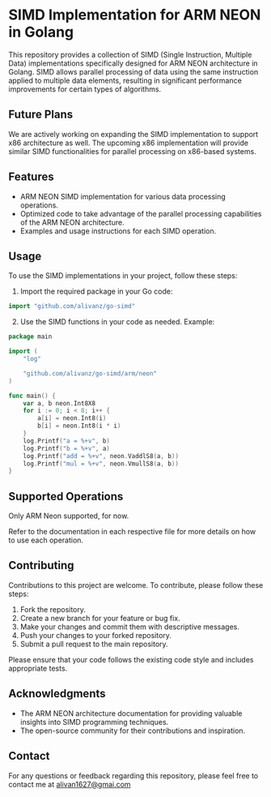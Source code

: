 # SIMD Implementation for ARM NEON in Golang

This repository provides a collection of SIMD (Single Instruction, Multiple Data) implementations specifically designed for ARM NEON architecture in Golang. SIMD allows parallel processing of data using the same instruction applied to multiple data elements, resulting in significant performance improvements for certain types of algorithms.

## Future Plans

We are actively working on expanding the SIMD implementation to support x86 architecture as well. The upcoming x86 implementation will provide similar SIMD functionalities for parallel processing on x86-based systems.

## Features

- ARM NEON SIMD implementation for various data processing operations.
- Optimized code to take advantage of the parallel processing capabilities of the ARM NEON architecture.
- Examples and usage instructions for each SIMD operation.

## Usage

To use the SIMD implementations in your project, follow these steps:

1. Import the required package in your Go code:

```go
import "github.com/alivanz/go-simd"
```

2. Use the SIMD functions in your code as needed. Example:

```go
package main

import (
	"log"

	"github.com/alivanz/go-simd/arm/neon"
)

func main() {
	var a, b neon.Int8X8
	for i := 0; i < 8; i++ {
		a[i] = neon.Int8(i)
		b[i] = neon.Int8(i * i)
	}
	log.Printf("a = %+v", b)
	log.Printf("b = %+v", a)
	log.Printf("add = %+v", neon.VaddlS8(a, b))
	log.Printf("mul = %+v", neon.VmullS8(a, b))
}

```

## Supported Operations

Only ARM Neon supported, for now.

Refer to the documentation in each respective file for more details on how to use each operation.

## Contributing

Contributions to this project are welcome. To contribute, please follow these steps:

1. Fork the repository.
2. Create a new branch for your feature or bug fix.
3. Make your changes and commit them with descriptive messages.
4. Push your changes to your forked repository.
5. Submit a pull request to the main repository.

Please ensure that your code follows the existing code style and includes appropriate tests.

## Acknowledgments

- The ARM NEON architecture documentation for providing valuable insights into SIMD programming techniques.
- The open-source community for their contributions and inspiration.

## Contact

For any questions or feedback regarding this repository, please feel free to contact me at alivan1627@gmai.com